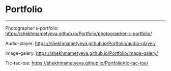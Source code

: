 # Portfolio
***
Photographer's-portfolio: https://shekhmametyeva.github.io/Portfolio/photographer-s-portfolio/

Audio-player: https://shekhmametyeva.github.io/Portfolio/audio-player/

Image-galery: https://shekhmametyeva.github.io/Portfolio/image-galery/

Tic-tac-toe: https://shekhmametyeva.github.io/Portfolio/tic-tac-toe/


